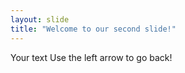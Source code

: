 ```yaml
---
layout: slide
title: "Welcome to our second slide!"
---
```

Your text
Use the left arrow to go back!
    
    
